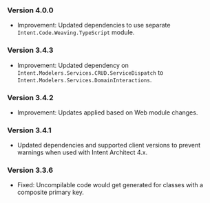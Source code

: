### Version 4.0.0

- Improvement: Updated dependencies to use separate `Intent.Code.Weaving.TypeScript` module.

### Version 3.4.3

- Improvement: Updated dependency on `Intent.Modelers.Services.CRUD.ServiceDispatch` to `Intent.Modelers.Services.DomainInteractions`.

### Version 3.4.2

- Improvement: Updates applied based on Web module changes.

### Version 3.4.1

- Updated dependencies and supported client versions to prevent warnings when used with Intent Architect 4.x.

### Version 3.3.6

- Fixed: Uncompilable code would get generated for classes with a composite primary key.
